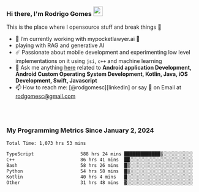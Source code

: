 
### Hi there, I'm Rodrigo Gomes <img src="https://media.giphy.com/media/hvRJCLFzcasrR4ia7z/giphy.gif" width="25px">
This is the place where I opensource stuff and break things 🤣
- 🔭 I’m currently working with mypocketlawyer.ai 💜
- playing with RAG and generative AI
- ☄️ Passionate about mobile development and experimenting low level implementations on it using `jsi`, `c++` and machine learning
- 💬 Ask me anything [here](https://github.com/rodgomesc/rodgomesc/issues) related to <b>Android application Development, Android Custom Operating System Development, Kotlin, Java, iOS Development, Swift, Javascript</b>
- 📫 How to reach me: [@rodgomesc][linkedin] or say 👋 on Email at [rodgomesc@gmail.com](mailto:rodgomesc@gmail.com)


<br/>

<!-- 
<picture>
  <img src="/github-metrics.svg" alt="Metrics">
</picture>
-->

</br>

### My Programming Metrics Since January 2, 2024 


<!--START_SECTION:waka-->

```txt
Total Time: 1,073 hrs 53 mins

TypeScript                 588 hrs 24 mins █████████████▒░░░░░░░░░░░   53.22 %
C++                        86 hrs 41 mins  ██░░░░░░░░░░░░░░░░░░░░░░░   07.84 %
Bash                       58 hrs 26 mins  █▒░░░░░░░░░░░░░░░░░░░░░░░   05.29 %
Python                     54 hrs 58 mins  █▒░░░░░░░░░░░░░░░░░░░░░░░   04.97 %
Kotlin                     40 hrs 4 mins   █░░░░░░░░░░░░░░░░░░░░░░░░   03.62 %
Other                      31 hrs 48 mins  ▓░░░░░░░░░░░░░░░░░░░░░░░░   02.88 %
```

<!--END_SECTION:waka-->
